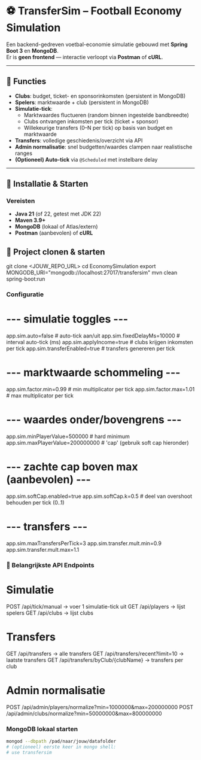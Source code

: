 # ⚽ TransferSim – Football Economy Simulation

Een backend-gedreven voetbal-economie simulatie gebouwd met **Spring Boot 3** en **MongoDB**.  
Er is **geen frontend** — interactie verloopt via **Postman** of **cURL**.

---

## 📌 Functies

- **Clubs**: budget, ticket- en sponsorinkomsten (persistent in MongoDB)  
- **Spelers**: marktwaarde + club (persistent in MongoDB)  
- **Simulatie-tick**:  
  - Marktwaardes fluctueren (random binnen ingestelde bandbreedte)  
  - Clubs ontvangen inkomsten per tick (ticket + sponsor)  
  - Willekeurige transfers (0–N per tick) op basis van budget en marktwaarde  
- **Transfers**: volledige geschiedenis/overzicht via API  
- **Admin normalisatie**: snel budgetten/waardes clampen naar realistische ranges  
- **(Optioneel) Auto-tick** via `@Scheduled` met instelbare delay  

---

## 🚀 Installatie & Starten

### Vereisten
- **Java 21** (of 22, getest met JDK 22)  
- **Maven 3.9+**  
- **MongoDB** (lokaal of Atlas/extern)  
- **Postman** (aanbevolen) of **cURL**  


## 🚀 Project clonen & starten
git clone <JOUW_REPO_URL>
cd EconomySimulation
export MONGODB_URI="mongodb://localhost:27017/transfersim"
mvn clean spring-boot:run

### Configuratie

# --- simulatie toggles ---
app.sim.auto=false                 # auto-tick aan/uit
app.sim.fixedDelayMs=10000         # interval auto-tick (ms)
app.sim.applyIncome=true           # clubs krijgen inkomsten per tick
app.sim.transferEnabled=true       # transfers genereren per tick

# --- marktwaarde schommeling ---
app.sim.factor.min=0.99            # min multiplicator per tick
app.sim.factor.max=1.01            # max multiplicator per tick

# --- waardes onder/bovengrens ---
app.sim.minPlayerValue=500000      # hard minimum
app.sim.maxPlayerValue=200000000   # 'cap' (gebruik soft cap hieronder)

# --- zachte cap boven max (aanbevolen) ---
app.sim.softCap.enabled=true
app.sim.softCap.k=0.5              # deel van overshoot behouden per tick (0..1)

# --- transfers ---
app.sim.maxTransfersPerTick=3
app.sim.transfer.mult.min=0.9
app.sim.transfer.mult.max=1.1


### 📡 Belangrijkste API Endpoints
# Simulatie
POST /api/tick/manual → voer 1 simulatie-tick uit
GET /api/players → lijst spelers
GET /api/clubs → lijst clubs

# Transfers
GET /api/transfers → alle transfers
GET /api/transfers/recent?limit=10 → laatste transfers
GET /api/transfers/byClub/{clubName} → transfers per club

# Admin normalisatie
POST /api/admin/players/normalize?min=1000000&max=200000000
POST /api/admin/clubs/normalize?min=50000000&max=800000000

### MongoDB lokaal starten
```bash
mongod --dbpath /pad/naar/jouw/datafolder
# (optioneel) eerste keer in mongo shell:
# use transfersim
